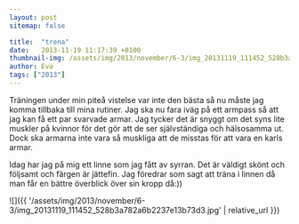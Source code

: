 ```yaml
---
layout: post
sitemap: false

title:  "trena"
date:   2013-11-19 11:17:39 +0100
thumbnail-img: /assets/img/2013/november/6-3/img_20131119_111452_528b3a782a6b2237e13b73d3.jpg
author: Eva
tags: ["2013"]
---
```


Träningen under min piteå vistelse var inte den bästa så nu måste jag komma tillbaka till mina rutiner. Jag ska nu fara iväg på ett armpass så att jag kan få ett par svarvade armar. Jag tycker det är snyggt om det syns lite muskler på kvinnor för det gör att de ser självständiga och hälsosamma ut. Dock ska armarna inte vara så muskliga att de misstas för att vara en karls armar.  

Idag har jag på mig ett linne som jag fått av syrran. Det är väldigt skönt och följsamt och färgen är jättefin. Jag föredrar som sagt att träna i linnen då man får en bättre överblick över sin kropp då:))

![]({{ '/assets/img/2013/november/6-3/img_20131119_111452_528b3a782a6b2237e13b73d3.jpg'  | relative_url }})

